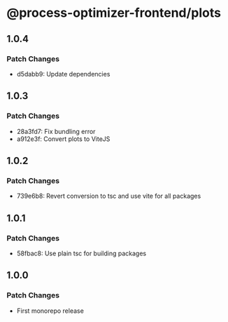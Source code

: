 # @process-optimizer-frontend/plots

## 1.0.4

### Patch Changes

- d5dabb9: Update dependencies

## 1.0.3

### Patch Changes

- 28a3fd7: Fix bundling error
- a912e3f: Convert plots to ViteJS

## 1.0.2

### Patch Changes

- 739e6b8: Revert conversion to tsc and use vite for all packages

## 1.0.1

### Patch Changes

- 58fbac8: Use plain tsc for building packages

## 1.0.0

### Patch Changes

- First monorepo release
